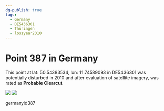```yaml
---
dg-publish: true
tags:
  - Germany
  - DE5436301
  - Thüringen
  - lossyear2010
---
```


# Point 387 in Germany

This point at lat: 50.54383534, lon: 11.74589093 in DE5436301 was potentially disturbed in 2010 and after evaluation of satellite imagery, was rated as **Probable Clearcut**.

<div class='juxtapose' data-showcredits='false'>
<img src='https://baserow-backend-production20240528124524339000000001.s3.amazonaws.com/user_files/6L0ZtQidJ25oEeVLvLcoKkBQXLB7qDlV_3fd014a04b8db186470fc164d19561a27f755fd0d94330264dfc6b3004d5bc12.png' data-label='December 2007' />
<img src='https://baserow-backend-production20240528124524339000000001.s3.amazonaws.com/user_files/6sJBUWlv7swmdiym9S81OE4RPPW2T3H0_c14093ae6115cbee61fc173c80ebedd9de770a91f2faed22d51709e4fd3edf7f.png' data-label='March 2015' />
</div>

germanyid387